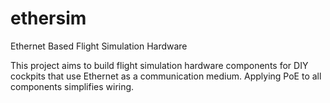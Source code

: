# ethersim
Ethernet Based Flight Simulation Hardware

This project aims to build flight simulation hardware components for DIY cockpits that use Ethernet as a communication medium. Applying PoE to all components simplifies wiring.

